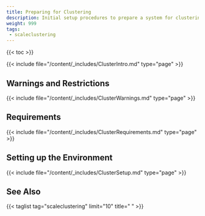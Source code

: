 ```yaml
---
title: Preparing for Clustering
description: Initial setup procedures to prepare a system for clustering
weight: 999
tags:
 - scaleclustering
---
```


{{< toc >}}

{{< include file="/content/_includes/ClusterIntro.md" type="page" >}}

## Warnings and Restrictions

{{< include file="/content/_includes/ClusterWarnings.md" type="page" >}}

## Requirements

{{< include file="/content/_includes/ClusterRequirements.md" type="page" >}}

## Setting up the Environment

{{< include file="/content/_includes/ClusterSetup.md" type="page" >}}

## See Also

{{< taglist tag="scaleclustering" limit="10" title=" " >}}